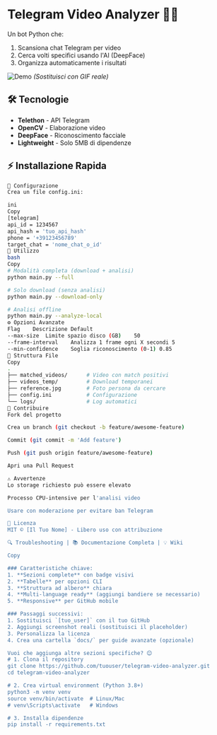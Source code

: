# Telegram Video Analyzer 🕵️‍♂️

Un bot Python che:
1. Scansiona chat Telegram per video
2. Cerca volti specifici usando l'AI (DeepFace)
3. Organizza automaticamente i risultati

![Demo](https://via.placeholder.com/800x400?text=Screen+Demo+Here) *(Sostituisci con GIF reale)*

## 🛠️ Tecnologie
- **Telethon** - API Telegram
- **OpenCV** - Elaborazione video
- **DeepFace** - Riconoscimento facciale
- **Lightweight** - Solo 5MB di dipendenze

## ⚡ Installazione Rapida

```bash
🔐 Configurazione
Crea un file config.ini:

ini
Copy
[telegram]
api_id = 1234567
api_hash = 'tuo_api_hash'
phone = '+39123456789'
target_chat = 'nome_chat_o_id'
🚀 Utilizzo
bash
Copy
# Modalità completa (download + analisi)
python main.py --full

# Solo download (senza analisi)
python main.py --download-only

# Analisi offline
python main.py --analyze-local
⚙️ Opzioni Avanzate
Flag	Descrizione	Default
--max-size	Limite spazio disco (GB)	50
--frame-interval	Analizza 1 frame ogni X secondi	5
--min-confidence	Soglia riconoscimento (0-1)	0.85
📂 Struttura File
Copy
.
├── matched_videos/      # Video con match positivi
├── videos_temp/         # Download temporanei
├── reference.jpg        # Foto persona da cercare
├── config.ini           # Configurazione
└── logs/                # Log automatici
🤝 Contribuire
Fork del progetto

Crea un branch (git checkout -b feature/awesome-feature)

Commit (git commit -m 'Add feature')

Push (git push origin feature/awesome-feature)

Apri una Pull Request

⚠️ Avvertenze
Lo storage richiesto può essere elevato

Processo CPU-intensive per l'analisi video

Usare con moderazione per evitare ban Telegram

📄 Licenza
MIT © [Il Tuo Nome] - Libero uso con attribuzione

🔍 Troubleshooting | 📚 Documentazione Completa | 💡 Wiki

Copy

### Caratteristiche chiave:
1. **Sezioni complete** con badge visivi
2. **Tabelle** per opzioni CLI
3. **Struttura ad albero** chiara
4. **Multi-language ready** (aggiungi bandiere se necessario)
5. **Responsive** per GitHub mobile

### Passaggi successivi:
1. Sostituisci `[tuo_user]` con il tuo GitHub
2. Aggiungi screenshot reali (sostituisci il placeholder)
3. Personalizza la licenza
4. Crea una cartella `docs/` per guide avanzate (opzionale)

Vuoi che aggiunga altre sezioni specifiche? 😊
# 1. Clona il repository
git clone https://github.com/tuouser/telegram-video-analyzer.git
cd telegram-video-analyzer

# 2. Crea virtual environment (Python 3.8+)
python3 -m venv venv
source venv/bin/activate  # Linux/Mac
# venv\Scripts\activate   # Windows

# 3. Installa dipendenze
pip install -r requirements.txt

